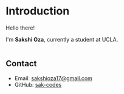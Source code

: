 # Introduction

Hello there!

I'm **Sakshi Oza**, currently a student at UCLA.

```{tableofcontents}
```

## Contact

- Email: sakshioza17@gmail.com
- GitHub: [sak-codes](https://github.com/sak-codes)
